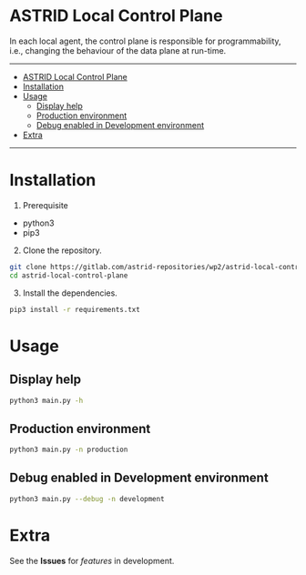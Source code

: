 # ASTRID Local Control Plane

In each local agent, the control plane is responsible for programmability, i.e., changing the behaviour of the data plane at run-time.

---

- [ASTRID Local Control Plane](#astrid-local-control-plane)
- [Installation](#installation)
- [Usage](#usage)
  - [Display help](#display-help)
  - [Production environment](#production-environment)
  - [Debug enabled in Development environment](#debug-enabled-in-development-environment)
- [Extra](#extra)

---

# Installation

1. Prerequisite

- python3
- pip3

2. Clone the repository.

```bash
git clone https://gitlab.com/astrid-repositories/wp2/astrid-local-control-plane.git
cd astrid-local-control-plane
```

3. Install the dependencies.

```bash
pip3 install -r requirements.txt
```

# Usage

## Display help

```bash
python3 main.py -h
```

## Production environment

```bash
python3 main.py -n production
```

## Debug enabled in Development environment

```bash
python3 main.py --debug -n development
```

# Extra

See the **Issues** for *features* in development.

